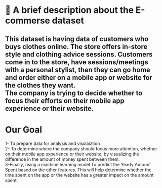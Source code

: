 # 📄 A brief description about the E-commerse dataset

This dataset is having data of customers who buys clothes online. The store offers in-store style and clothing advice sessions. Customers come in to the store, have sessions/meetings with a personal stylist, then they can go home and order either on a mobile app or website for the clothes they want.<br>
The company is trying to decide whether to focus their efforts on their mobile app experience or their website.
----
# Our Goal 
1- To prepare data for analysis and visulaiztion <br>
2- To determine where the company should focus more attention, whether on their mobile app experience or their website, by visualizing the difference in the amount of money spent between them.<br>
3-Finally, using a machine learning model To predict the Yearly Amount Spent based on the other features. This will help determine whether the time spent on the app or the website has a greater impact on the amount spent.<br>
